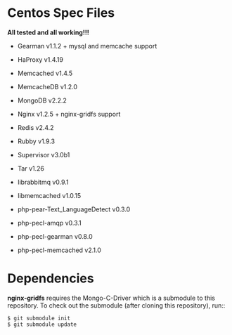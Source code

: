 Centos Spec Files
=================

**All tested and all working!!!**

* Gearman v1.1.2 + mysql and memcache support
* HaProxy v1.4.19
* Memcached v1.4.5
* MemcacheDB v1.2.0
* MongoDB v2.2.2
* Nginx v1.2.5 + nginx-gridfs support
* Redis v2.4.2
* Rubby v1.9.3
* Supervisor v3.0b1
* Tar v1.26

* librabbitmq v0.9.1
* libmemcached v1.0.15
* php-pear-Text_LanguageDetect v0.3.0
* php-pecl-amqp v0.3.1
* php-pecl-gearman v0.8.0
* php-pecl-memcached v2.1.0


Dependencies
============

**nginx-gridfs** requires the Mongo-C-Driver which is a submodule to
this repository. To check out the submodule (after cloning this
repository), run::

    $ git submodule init
    $ git submodule update


